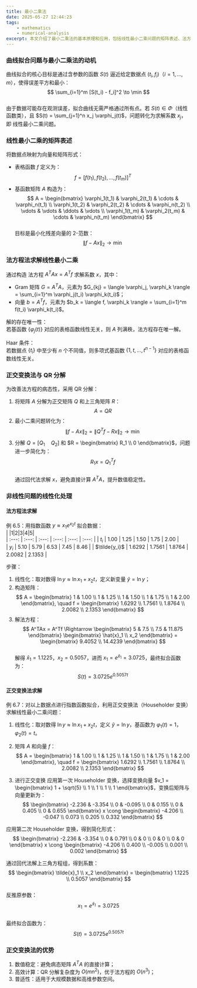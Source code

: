 ```yaml
---
title: 最小二乘法
date: 2025-05-27 12:44:23
tags:
    - mathematics
    - numerical-analysis
excerpt: 本文介绍了最小二乘法的基本原理和应用，包括线性最小二乘问题的矩阵表述、法方程法求解、正交变换法（QR分解）以及非线性问题的线性化处理。重点讨论了如何通过正交变换提升数值稳定性，并提供了具体的例子来说明方法的实现。
---
```


### 曲线拟合问题与最小二乘法的动机  
曲线拟合的核心目标是通过含参数的函数 $S(t)$ 逼近给定数据点 $(t_i, f_i)$（$i=1,\ldots,m$），使得误差平方和最小：  
$$
\sum_{i=1}^m [S(t_i) - f_i]^2 \to \min
$$  
由于数据可能存在观测误差，拟合曲线无需严格通过所有点。若 $S(t) \in \Phi$（线性函数类），且 $S(t) = \sum_{j=1}^n x_j \varphi_j(t)$，问题转化为求解系数 $x_j$，即 线性最小二乘问题。  


### 线性最小二乘的矩阵表述  
将数据点映射为向量和矩阵形式：  
- 表格函数 $f$ 定义为：  
$$
f = [f(t_1), f(t_2), \ldots, f(t_m)]^T
$$  
- 基函数矩阵 $A$ 构造为：  
$$
A = 
\begin{bmatrix}
\varphi_1(t_1) & \varphi_2(t_1) & \cdots & \varphi_n(t_1) \\
\varphi_1(t_2) & \varphi_2(t_2) & \cdots & \varphi_n(t_2) \\
\vdots & \vdots & \ddots & \vdots \\
\varphi_1(t_m) & \varphi_2(t_m) & \cdots & \varphi_n(t_m)
\end{bmatrix}
$$  
目标是最小化残差向量的 2-范数：  
$$
\|f - Ax\|_2 \to \min
$$  


### 法方程法求解线性最小二乘  
通过构造 法方程 $A^TAx = A^Tf$ 求解系数 $x$，其中：  
- Gram 矩阵 $G = A^TA$，元素为 $G_{kj} = \langle \varphi_j, \varphi_k \rangle = \sum_{i=1}^m \varphi_j(t_i) \varphi_k(t_i)$；  
- 向量 $b = A^Tf$，元素为 $b_k = \langle f, \varphi_k \rangle = \sum_{i=1}^m f(t_i) \varphi_k(t_i)$。  

解的存在唯一性：  
若基函数 $\{\varphi_j(t)\}$ 对应的表格函数线性无关，则 $A$ 列满秩，法方程存在唯一解。  

Haar 条件：  
若数据点 $\{t_i\}$ 中至少有 $n$ 个不同值，则多项式基函数 $\{1, t, \ldots, t^{n-1}\}$ 对应的表格函数线性无关。  


### 正交变换法与 QR 分解  
为改善法方程的病态性，采用 QR 分解：  
1. 将矩阵 $A$ 分解为正交矩阵 $Q$ 和上三角矩阵 $R$：  
$$
A = QR
$$  
2. 最小二乘问题转化为：  
$$
\|f - Ax\|_2 = \|Q^Tf - Rx\|_2 \to \min
$$  
3. 分解 $Q = [Q_1 \quad Q_2]$ 和 $R = \begin{bmatrix} R_1 \\ 0 \end{bmatrix}$，问题进一步简化为：  
$$
R_1x = Q_1^Tf
$$  
通过回代法求解 $x$，避免直接计算 $A^TA$，提升数值稳定性。  


### 非线性问题的线性化处理  
#### 法方程法求解
例 6.5：用指数函数 $y \approx x_1 e^{x_2 t}$ 拟合数据：  
| |1|2|3|4|5|  
| :---: | :---: | :---: | :---: | :---: | :---: |
| $t_i$ | 1.00 | 1.25 | 1.50 | 1.75 | 2.00 |  
| $y_i$ | 5.10 | 5.79 | 6.53 | 7.45 | 8.46 | 
| $\tilde{y_i}$ | 1.6292 | 1.7561 | 1.8764 | 2.0082 | 2.1353 | 

步骤：  
1. 线性化：取对数得 $\ln y \approx \ln x_1 + x_2 t$，定义新变量 $\hat{y} = \ln y$；  
2. 构造矩阵：  
$$
A = 
\begin{bmatrix}
1 & 1.00 \\
1 & 1.25 \\
1 & 1.50 \\
1 & 1.75 \\
1 & 2.00
\end{bmatrix}, \quad f = 
\begin{bmatrix}
1.6292 \\
1.7561 \\
1.8764 \\
2.0082 \\
2.1353
\end{bmatrix}
$$  
1. 解法方程：  
$$
A^TAx = A^Tf \Rightarrow 
\begin{bmatrix}
5 & 7.5 \\
7.5 & 11.875
\end{bmatrix}
\begin{bmatrix}
\hat{x}_1 \\
x_2
\end{bmatrix}
=
\begin{bmatrix}
9.4052 \\
14.4239
\end{bmatrix}
$$  
解得 $\hat{x}_1 = 1.1225$，$x_2 = 0.5057$，进而 $x_1 = e^{\hat{x}_1} = 3.0725$，最终拟合函数为：  
$$
S(t) = 3.0725 e^{0.5057 t}
$$  

#### 正交变换法求解  
例 6.7：对以上数据点进行指数函数拟合，利用正交变换法（Householder 变换）求解线性最小二乘问题：  

1. 线性化：取对数得 $\ln y \approx \ln x_1 + x_2 t$，定义 $\tilde{y} = \ln y$，基函数为 $\varphi_1(t) = 1$，$\varphi_2(t) = t$。  

2. 矩阵 $A$ 和向量 $f$：  
$$
A = 
\begin{bmatrix}
1 & 1.00 \\
1 & 1.25 \\
1 & 1.50 \\
1 & 1.75 \\
1 & 2.00
\end{bmatrix}, \quad f = 
\begin{bmatrix}
1.6292 \\
1.7561 \\
1.8764 \\
2.0082 \\
2.1353
\end{bmatrix}
$$  
3. 进行正交变换
应用第一次 Householder 变换，选择变换向量 $v_1 = 
\begin{bmatrix}
1 + \sqrt{5} \\
1 \\
1 \\
1 \\
1
\end{bmatrix}$，变换后矩阵与向量更新为：  
$$
\begin{bmatrix}
-2.236 & -3.354 \\
0 & -0.095 \\
0 & 0.155 \\
0 & 0.405 \\
0 & 0.655
\end{bmatrix} x \cong 
\begin{bmatrix}
-4.206 \\
-0.047 \\
0.073 \\
0.205 \\
0.332
\end{bmatrix}
$$  

应用第二次 Householder 变换，得到简化形式：  
$$
\begin{bmatrix}
-2.236 & -3.354 \\
0 & 0.791 \\
0 & 0 \\
0 & 0 \\
0 & 0
\end{bmatrix} x \cong 
\begin{bmatrix}
-4.206 \\
0.400 \\
-0.005 \\
0.001 \\
0.002
\end{bmatrix}
$$  

通过回代法解上三角方程组，得到系数：  
$$
\begin{bmatrix}
\tilde{x}_1 \\
x_2
\end{bmatrix} = 
\begin{bmatrix}
1.1225 \\
0.5057
\end{bmatrix}
$$  
反推原参数：  
$$
x_1 = e^{\tilde{x}_1} = 3.0725
$$  
最终拟合函数为：  
$$
S(t) = 3.0725 e^{0.5057 t}
$$  


### 正交变换法的优势  
1. 数值稳定：避免病态矩阵 $A^TA$ 的直接计算；  
2. 高效计算：QR 分解复杂度为 $O(mn^2)$，优于法方程的 $O(n^3)$；  
3. 普适性：适用于大规模数据和高维参数空间。  

